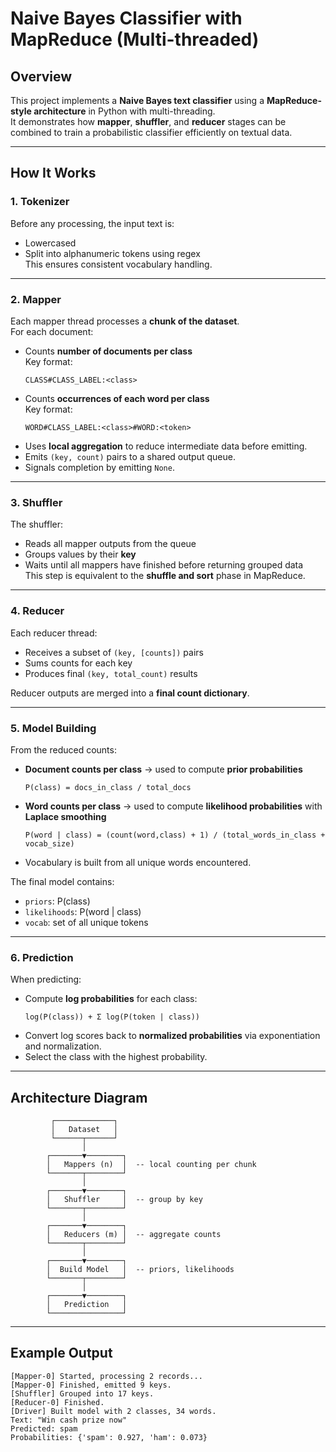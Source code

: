 # Naive Bayes Classifier with MapReduce (Multi-threaded)

## Overview
This project implements a **Naive Bayes text classifier** using a **MapReduce-style architecture** in Python with multi-threading.  
It demonstrates how **mapper**, **shuffler**, and **reducer** stages can be combined to train a probabilistic classifier efficiently on textual data.

---

## How It Works

### **1. Tokenizer**
Before any processing, the input text is:
- Lowercased
- Split into alphanumeric tokens using regex  
This ensures consistent vocabulary handling.

---

### **2. Mapper**
Each mapper thread processes a **chunk of the dataset**.  
For each document:
- Counts **number of documents per class**  
  Key format:  
  ```
  CLASS#CLASS_LABEL:<class>
  ```
- Counts **occurrences of each word per class**  
  Key format:  
  ```
  WORD#CLASS_LABEL:<class>#WORD:<token>
  ```
- Uses **local aggregation** to reduce intermediate data before emitting.
- Emits `(key, count)` pairs to a shared output queue.
- Signals completion by emitting `None`.

---

### **3. Shuffler**
The shuffler:
- Reads all mapper outputs from the queue
- Groups values by their **key**
- Waits until all mappers have finished before returning grouped data  
This step is equivalent to the **shuffle and sort** phase in MapReduce.

---

### **4. Reducer**
Each reducer thread:
- Receives a subset of `(key, [counts])` pairs
- Sums counts for each key
- Produces final `(key, total_count)` results

Reducer outputs are merged into a **final count dictionary**.

---

### **5. Model Building**
From the reduced counts:
- **Document counts per class** → used to compute **prior probabilities**  
  ```
  P(class) = docs_in_class / total_docs
  ```
- **Word counts per class** → used to compute **likelihood probabilities** with **Laplace smoothing**  
  ```
  P(word | class) = (count(word,class) + 1) / (total_words_in_class + vocab_size)
  ```
- Vocabulary is built from all unique words encountered.

The final model contains:
- `priors`: P(class)
- `likelihoods`: P(word | class)
- `vocab`: set of all unique tokens

---

### **6. Prediction**
When predicting:
- Compute **log probabilities** for each class:
  ```
  log(P(class)) + Σ log(P(token | class))
  ```
- Convert log scores back to **normalized probabilities** via exponentiation and normalization.
- Select the class with the highest probability.

---

## Architecture Diagram

```
         ┌─────────────┐
         │   Dataset   │
         └──────┬──────┘
                │
        ┌───────▼────────┐
        │   Mappers (n)  │  -- local counting per chunk
        └───────┬────────┘
                │
        ┌───────▼────────┐
        │   Shuffler     │  -- group by key
        └───────┬────────┘
                │
        ┌───────▼────────┐
        │   Reducers (m) │  -- aggregate counts
        └───────┬────────┘
                │
        ┌───────▼────────┐
        │  Build Model   │  -- priors, likelihoods
        └───────┬────────┘
                │
        ┌───────▼────────┐
        │   Prediction   │
        └────────────────┘
```

---

## Example Output
```
[Mapper-0] Started, processing 2 records...
[Mapper-0] Finished, emitted 9 keys.
[Shuffler] Grouped into 17 keys.
[Reducer-0] Finished.
[Driver] Built model with 2 classes, 34 words.
Text: "Win cash prize now"
Predicted: spam
Probabilities: {'spam': 0.927, 'ham': 0.073}
```
